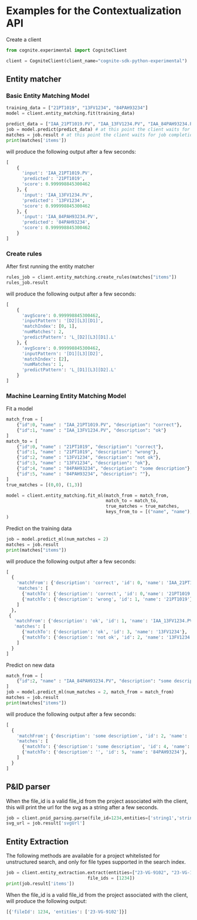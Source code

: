 
# Examples for the Contextualization API
Create a client
```python
from cognite.experimental import CogniteClient

client = CogniteClient(client_name="cognite-sdk-python-experimental")
```

## Entity matcher
### Basic Entity Matching Model
```python
training_data = ["21PT1019", "13FV1234", "84PAH93234"]
model = client.entity_matching.fit(training_data)

predict_data = ["IAA_21PT1019.PV", "IAA_13FV1234.PV", "IAA_84PAH93234.PV"]
job = model.predict(predict_data) # at this point the client waits for model fit completion
matches = job.result # at this point the client waits for job completion
print(matches['items'])
```
will produce the following output after a few seconds: 
```python
[
    {
      'input': 'IAA_21PT1019.PV',
      'predicted': '21PT1019',
      'score': 0.999998845300462
    }, {
      'input': 'IAA_13FV1234.PV',
      'predicted': '13FV1234',
      'score': 0.999998845300462
    }, {
      'input': 'IAA_84PAH93234.PV',
      'predicted': '84PAH93234',
      'score': 0.999998845300462
    }
]

```

### Create rules
After first running the entity matcher
```python
rules_job = client.entity_matching.create_rules(matches["items"])
rules_job.result
```
will produce the following output after a few seconds:
```python
[
    {
      'avgScore': 0.999998845300462,
      'inputPattern': '[D2][L3][D1]',
      'matchIndex': [0, 1],
      'numMatches': 2,
      'predictPattern': 'L_[D2][L3][D1].L'
    }, {
      'avgScore': 0.999998845300462,
      'inputPattern': '[D1][L3][D2]',
      'matchIndex': [2],
      'numMatches': 1,
      'predictPattern': 'L_[D1][L3][D2].L'
    }
]

```

### Machine Learning Entity Matching Model
Fit a model
```python
match_from = [
    {"id":0, "name" : "IAA_21PT1019.PV", "description": "correct"}, 
    {"id":1, "name" : "IAA_13FV1234.PV", "description": "ok"}
]
match_to = [
    {"id":0, "name" : "21PT1019", "description": "correct"}, 
    {"id":1, "name" : "21PT1019", "description": "wrong"}, 
    {"id":2, "name" : "13FV1234", "description": "not ok"},
    {"id":3, "name" : "13FV1234", "description": "ok"},
    {"id":4, "name" : "84PAH93234", "description": "some description"},
    {"id":5, "name" : "84PAH93234", "description": ""},
]
true_matches = [(0,0), (1,3)]

model = client.entity_matching.fit_ml(match_from = match_from,
                                      match_to = match_to,
                                      true_matches = true_matches,
                                      keys_from_to = [("name", "name"), ("description", "description")]
)
```
Predict on the training data
```python
job = model.predict_ml(num_matches = 2)
matches = job.result
print(matches["items"])
```
will produce the following output after a few seconds:
```python
[
  {
    'matchFrom': {'description': 'correct', 'id': 0, 'name': 'IAA_21PT1019.PV'},
    'matches': [
      {'matchTo': {'description': 'correct', 'id': 0,'name': '21PT1019'}, 'score': 0.9},
      {'matchTo': {'description': 'wrong', 'id': 1, 'name': '21PT1019'}, 'score': 0.0}
    ]
  },
 {
   'matchFrom': {'description': 'ok', 'id': 1, 'name': 'IAA_13FV1234.PV'},
   'matches': [
      {'matchTo': {'description': 'ok', 'id': 3, 'name': '13FV1234'}, 'score': 0.9},
      {'matchTo': {'description': 'not ok', 'id': 2, 'name': '13FV1234'}, 'score': 0.2}
    ]
  }
]
```
Predict on new data
```python
match_from = [
    {"id":2, "name" : "IAA_84PAH93234.PV", "description": "some description"},
]
job = model.predict_ml(num_matches = 2, match_from = match_from)
matches = job.result
print(matches["items"])
```
will produce the following output after a few seconds:
```python
[
  {
    'matchFrom': {'description': 'some description', 'id': 2, 'name': 'IAA_84PAH93234.PV'}, 
    'matches': [
      {'matchTo': {'description': 'some description', 'id': 4, 'name': '84PAH93234'}, 'score': 0.9}, 
      {'matchTo': {'description': '', 'id': 5, 'name': '84PAH93234'}, 'score': 0.0}
    ]
  }
]
```

## P&ID parser
When the file_id is a valid file_id from the project associated with the client, this will print the url for the svg as a string after a few seconds.
```python
job = client.pnid_parsing.parse(file_id=1234,entities=['string1','string2'])
svg_url = job.result['svgUrl']
```

## Entity Extraction

The following methods are available for a project whitelisted for unstructured search, and only for file types supported in the search index. 
```python
job = client.entity_extraction.extract(entities=["23-VG-9102", "23-VG-1000-not-existing"], 
                               file_ids = [1234])
print(job.result['items'])
```

When the file_id is a valid file_id from the project associated with the client, will produce the following output:
```python
[{'fileId': 1234, 'entities': ['23-VG-9102']}]
```
